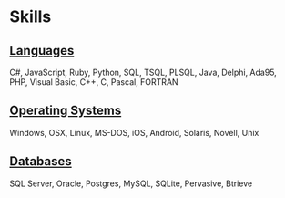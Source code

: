 # Skills

## [Languages](/languages)

C#, JavaScript, Ruby, Python, SQL, TSQL, PLSQL, Java, Delphi, Ada95, PHP, Visual Basic, C++, C, Pascal, FORTRAN

## [Operating Systems](/os)

Windows, OSX, Linux, MS-DOS, iOS, Android, Solaris, Novell, Unix

## [Databases](/db)

SQL Server, Oracle, Postgres, MySQL, SQLite, Pervasive, Btrieve
